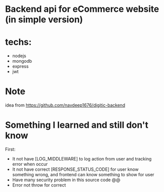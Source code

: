 # Backend api for eCommerce website (in simple version)

# techs:

- nodejs
- mongodb
- express
- jwt

# Note

idea from https://github.com/navdeep1676/digitic-backend

# Something I learned and still don't know

First:

- It not have [LOG_MIDDLEWARE] to log action from user and tracking error when occur
- It not have correct [RESPONSE_STATUS_CODE] for user know something wrong, and frontend can know something to show for user
- Have many security problem in this source code @@
- Error not throw for correct
